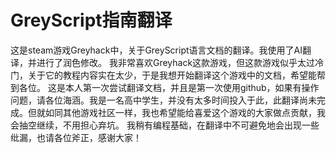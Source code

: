 # GreyScript指南翻译

这是steam游戏Greyhack中，关于GreyScript语言文档的翻译。我使用了AI翻译，并进行了润色修改。
我非常喜欢Greyhack这款游戏，但这款游戏似乎太过冷门，关于它的教程内容实在太少，于是我想开始翻译这个游戏中的文档，希望能帮到各位。
这是本人第一次尝试翻译文档，并且是第一次使用github，如果有操作问题，请各位海涵。我是一名高中学生，并没有太多时间投入于此，此翻译尚未完成。但就如同其他游戏社区一样，我也希望能给喜爱这个游戏的大家做点贡献，我会抽空继续，不用担心弃坑。
我稍有编程基础，在翻译中不可避免地会出现一些纰漏，也请各位斧正，感谢大家！
